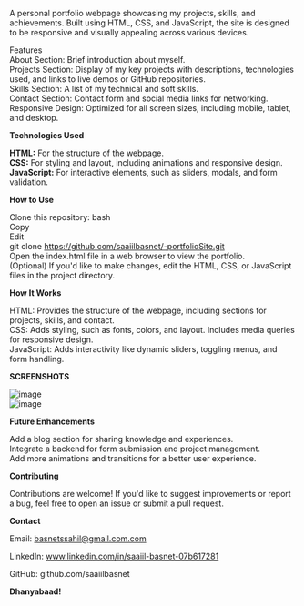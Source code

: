 A personal portfolio webpage showcasing my projects, skills, and achievements. Built using HTML, CSS, and JavaScript, the site is designed to be responsive and visually appealing across various devices.  

Features  
About Section: Brief introduction about myself.  
Projects Section: Display of my key projects with descriptions, technologies used, and links to live demos or GitHub repositories.  
Skills Section: A list of my technical and soft skills.  
Contact Section: Contact form and social media links for networking.  
Responsive Design: Optimized for all screen sizes, including mobile, tablet, and desktop.    


**Technologies Used**  


**HTML:** For the structure of the webpage.  
**CSS:** For styling and layout, including animations and responsive design.  
**JavaScript:** For interactive elements, such as sliders, modals, and form validation.    


**How to Use**


Clone this repository:
bash  
Copy  
Edit  
git clone https://github.com/saaiilbasnet/-portfolioSite.git  
Open the index.html file in a web browser to view the portfolio.  
(Optional) If you'd like to make changes, edit the HTML, CSS, or JavaScript files in the project directory.  



**How It Works**


HTML: Provides the structure of the webpage, including sections for projects, skills, and contact.  
CSS: Adds styling, such as fonts, colors, and layout. Includes media queries for responsive design.  
JavaScript: Adds interactivity like dynamic sliders, toggling menus, and form handling.  

**SCREENSHOTS**

![image](https://github.com/user-attachments/assets/e415e4ef-5419-4fa2-8c30-79c027796b89)  
![image](https://github.com/user-attachments/assets/e7ed67a8-6909-4d18-b499-d0236a183329)




**Future Enhancements**


Add a blog section for sharing knowledge and experiences.  
Integrate a backend for form submission and project management.  
Add more animations and transitions for a better user experience.  

**Contributing**


Contributions are welcome! If you'd like to suggest improvements or report a bug, feel free to open an issue or submit a pull request.  


**Contact**


Email: basnetssahil@gmail.com.com

LinkedIn: www.linkedin.com/in/saaiil-basnet-07b617281  

GitHub: github.com/saaiilbasnet  


**Dhanyabaad!**







